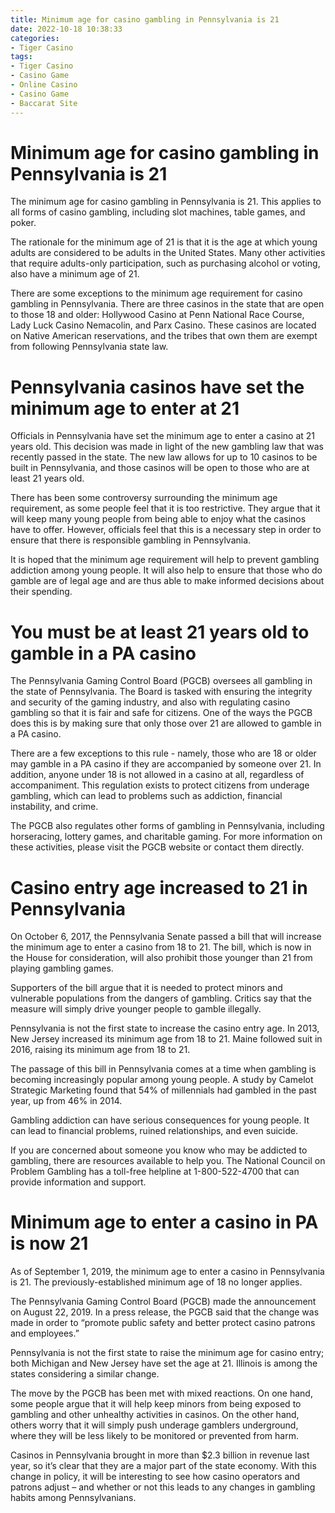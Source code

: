 ```yaml
---
title: Minimum age for casino gambling in Pennsylvania is 21
date: 2022-10-18 10:38:33
categories:
- Tiger Casino
tags:
- Tiger Casino
- Casino Game
- Online Casino
- Casino Game
- Baccarat Site
---
```



#  Minimum age for casino gambling in Pennsylvania is 21

The minimum age for casino gambling in Pennsylvania is 21. This applies to all forms of casino gambling, including slot machines, table games, and poker.

The rationale for the minimum age of 21 is that it is the age at which young adults are considered to be adults in the United States. Many other activities that require adults-only participation, such as purchasing alcohol or voting, also have a minimum age of 21.

There are some exceptions to the minimum age requirement for casino gambling in Pennsylvania. There are three casinos in the state that are open to those 18 and older: Hollywood Casino at Penn National Race Course, Lady Luck Casino Nemacolin, and Parx Casino. These casinos are located on Native American reservations, and the tribes that own them are exempt from following Pennsylvania state law.

#  Pennsylvania casinos have set the minimum age to enter at 21

Officials in Pennsylvania have set the minimum age to enter a casino at 21 years old. This decision was made in light of the new gambling law that was recently passed in the state. The new law allows for up to 10 casinos to be built in Pennsylvania, and those casinos will be open to those who are at least 21 years old.

There has been some controversy surrounding the minimum age requirement, as some people feel that it is too restrictive. They argue that it will keep many young people from being able to enjoy what the casinos have to offer. However, officials feel that this is a necessary step in order to ensure that there is responsible gambling in Pennsylvania.

It is hoped that the minimum age requirement will help to prevent gambling addiction among young people. It will also help to ensure that those who do gamble are of legal age and are thus able to make informed decisions about their spending.

#  You must be at least 21 years old to gamble in a PA casino

The Pennsylvania Gaming Control Board (PGCB) oversees all gambling in the state of Pennsylvania. The Board is tasked with ensuring the integrity and security of the gaming industry, and also with regulating casino gambling so that it is fair and safe for citizens. One of the ways the PGCB does this is by making sure that only those over 21 are allowed to gamble in a PA casino.

There are a few exceptions to this rule - namely, those who are 18 or older may gamble in a PA casino if they are accompanied by someone over 21. In addition, anyone under 18 is not allowed in a casino at all, regardless of accompaniment. This regulation exists to protect citizens from underage gambling, which can lead to problems such as addiction, financial instability, and crime.

The PGCB also regulates other forms of gambling in Pennsylvania, including horseracing, lottery games, and charitable gaming. For more information on these activities, please visit the PGCB website or contact them directly.

#  Casino entry age increased to 21 in Pennsylvania

On October 6, 2017, the Pennsylvania Senate passed a bill that will increase the minimum age to enter a casino from 18 to 21. The bill, which is now in the House for consideration, will also prohibit those younger than 21 from playing gambling games.

Supporters of the bill argue that it is needed to protect minors and vulnerable populations from the dangers of gambling. Critics say that the measure will simply drive younger people to gamble illegally.

Pennsylvania is not the first state to increase the casino entry age. In 2013, New Jersey increased its minimum age from 18 to 21. Maine followed suit in 2016, raising its minimum age from 18 to 21.

The passage of this bill in Pennsylvania comes at a time when gambling is becoming increasingly popular among young people. A study by Camelot Strategic Marketing found that 54% of millennials had gambled in the past year, up from 46% in 2014.

Gambling addiction can have serious consequences for young people. It can lead to financial problems, ruined relationships, and even suicide.

If you are concerned about someone you know who may be addicted to gambling, there are resources available to help you. The National Council on Problem Gambling has a toll-free helpline at 1-800-522-4700 that can provide information and support.

#  Minimum age to enter a casino in PA is now 21

As of September 1, 2019, the minimum age to enter a casino in Pennsylvania is 21. The previously-established minimum age of 18 no longer applies.

The Pennsylvania Gaming Control Board (PGCB) made the announcement on August 22, 2019. In a press release, the PGCB said that the change was made in order to “promote public safety and better protect casino patrons and employees.”

Pennsylvania is not the first state to raise the minimum age for casino entry; both Michigan and New Jersey have set the age at 21. Illinois is among the states considering a similar change.

The move by the PGCB has been met with mixed reactions. On one hand, some people argue that it will help keep minors from being exposed to gambling and other unhealthy activities in casinos. On the other hand, others worry that it will simply push underage gamblers underground, where they will be less likely to be monitored or prevented from harm.

Casinos in Pennsylvania brought in more than $2.3 billion in revenue last year, so it’s clear that they are a major part of the state economy. With this change in policy, it will be interesting to see how casino operators and patrons adjust – and whether or not this leads to any changes in gambling habits among Pennsylvanians.